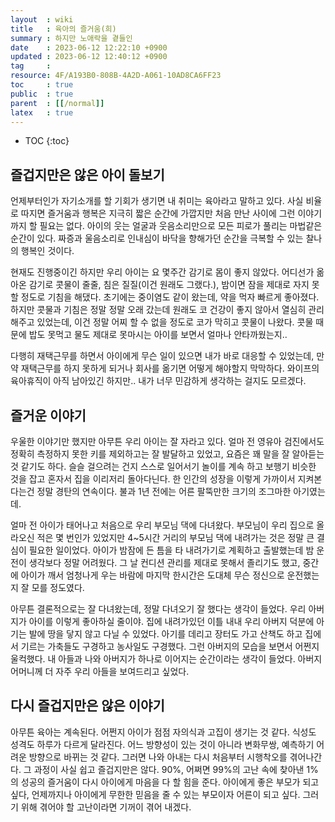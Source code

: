 ```yaml
---
layout  : wiki
title   : 육아의 즐거움(희)
summary : 하지만 노애락을 곁들인 
date    : 2023-06-12 12:22:10 +0900
updated : 2023-06-12 12:40:12 +0900
tag     : 
resource: 4F/A193B0-808B-4A2D-A061-10AD8CA6FF23
toc     : true
public  : true
parent  : [[/normal]] 
latex   : true 
---
```

* TOC
{:toc}

## 즐겁지만은 않은 아이 돌보기
언제부터인가 자기소개를 할 기회가 생기면 내 취미는 육아라고 말하고 있다. 사실 비율로 따지면 즐거움과 행복은 지극히 짧은 순간에 가깝지만 처음 만난 사이에 그런 이야기까지 할 필요는 없다.
아이의 웃는 얼굴과 웃음소리만으로 모든 피로가 풀리는 마법같은 순간이 있다. 짜증과 울음소리로 인내심이 바닥을 향해가던 순간을 극복할 수 있는 찰나의 행복인 것이다. 

현재도 진행중이긴 하지만 우리 아이는 요 몇주간 감기로 몸이 좋지 않았다. 어디선가 옮아온 감기로 콧물이 줄줄, 침은 질질(이건 원래도 그랬다.), 밤이면 잠을 제대로 자지 못할 정도로 기침을 해댔다. 초기에는 중이염도 같이 왔는데, 약을 먹자 빠르게 좋아졌다. 하지만 콧물과 기침은 정말 정말 오래 갔는데 원래도 코 건강이 좋지 않아서 열심히 관리해주고 있었는데, 이건 정말 어찌 할 수 없을 정도로 코가 막히고 콧물이 나왔다. 콧물 때문에 밥도 못먹고 물도 제대로 못마시는 아이를 보면서 얼마나 안타까웠는지..

다행히 재택근무를 하면서 아이에게 무슨 일이 있으면 내가 바로 대응할 수 있었는데, 만약 재택근무를 하지 못하게 되거나 회사를 옮기면 어떻게 해야할지 막막하다. 와이프의 육아휴직이 아직 남아있긴 하지만.. 내가 너무 민감하게 생각하는 걸지도 모르겠다. 

## 즐거운 이야기
우울한 이야기만 했지만 아무튼 우리 아이는 잘 자라고 있다. 얼마 전 영유아 검진에서도 정확히 측정하지 못한 키를 제외하고는 잘 발달하고 있었고, 요즘은 꽤 말을 잘 알아듣는 것 같기도 하다. 슬슬 걸으려는 건지 스스로 일어서기 놀이를 계속 하고 보행기 비슷한 것을 잡고 혼자서 집을 이리저리 돌아다닌다. 한 인간의 성장을 이렇게 가까이서 지켜본다는건 정말 경탄의 연속이다. 불과 1년 전에는 어른 팔뚝만한 크기의 조그마한 아기였는데.

얼마 전 아이가 태어나고 처음으로 우리 부모님 댁에 다녀왔다. 부모님이 우리 집으로 올라오신 적은 몇 번인가 있었지만 4~5시간 거리의 부모님 댁에 내려가는 것은 정말 큰 결심이 필요한 일이었다. 아이가 밤잠에 든 틈을 타 내려가기로 계획하고 출발했는데 밤 운전이 생각보다 정말 어려웠다. 그 날 컨디션 관리를 제대로 못해서 졸리기도 했고, 중간에 아이가 깨서 엄청나게 우는 바람에 마지막 한시간은 도대체 무슨 정신으로 운전했는지 잘 모를 정도였다. 

아무튼 결론적으로는 잘 다녀왔는데, 정말 다녀오기 잘 했다는 생각이 들었다. 우리 아버지가 아이를 이렇게 좋아하실 줄이야. 집에 내려가있던 이틀 내내 우리 아버지 덕분에 아기는 발에 땅을 닿지 않고 다닐 수 있었다. 아기를 데리고 장터도 가고 산책도 하고 집에서 기르는 가축들도 구경하고 농사일도 구경했다. 그런 아버지의 모습을 보면서 어쩐지 울컥했다. 내 아들과 나와 아버지가 하나로 이어지는 순간이라는 생각이 들었다. 아버지 어머니께 더 자주 우리 아들을 보여드리고 싶었다.

## 다시 즐겁지만은 않은 이야기
아무튼 육아는 계속된다. 어쩐지 아이가 점점 자의식과 고집이 생기는 것 같다. 식성도 성격도 하루가 다르게 달라진다. 어느 방향성이 있는 것이 아니라 변화무쌍, 예측하기 어려운 방향으로 바뀌는 것 같다. 그러면 나와 아내는 다시 처음부터 시행착오를 겪어나간다. 그 과정이 사실 쉽고 즐겁지만은 않다. 90%, 어쩌면 99%의 고난 속에 찾아낸 1%의 성공의 즐거움이 다시 아이에게 마음을 다 할 힘을 준다. 아이에게 좋은 부모가 되고 싶다, 언제까지나 아이에게 무한한 믿음을 줄 수 있는 부모이자 어른이 되고 싶다. 그러기 위해 겪어야 할 고난이라면 기꺼이 겪어 내겠다. 
